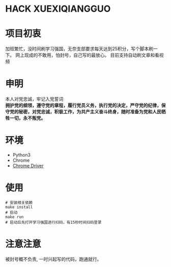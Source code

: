 # HACK XUEXIQIANGGUO

# 项目初衷
加班繁忙，没时间刷学习强国，无奈支部要求每天达到25积分，写个脚本刷一下。
网上现成的不敢用，怕封号，自己写的最放心。
目前支持自动刷文章和看视频

# 申明
本人对党忠诚，牢记入党誓词  
**拥护党的纲领，遵守党的章程，履行党员义务，执行党的决定，严守党的纪律，保守党的秘密，对党忠诚，积极工作，为共产主义奋斗终身，随时准备为党和人民牺牲一切，永不叛党。**

# 环境
- Python3
- Chrome
- [Chrome Driver](https://chromedriver.chromium.org/getting-started)

# 使用
```
# 安装相关依赖
make install
# 启动
make run
# 启动后先打开学习强国进行扫码，有15秒时间扫码登录
```
# 注意注意
被封号概不负责, 一时兴起写的代码，跑通就行。
